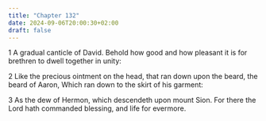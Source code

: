```yaml
---
title: "Chapter 132"
date: 2024-09-06T20:00:30+02:00
draft: false
---
```



1 A gradual canticle of David. Behold how good and how pleasant it is for brethren to dwell together in unity:

2 Like the precious ointment on the head, that ran down upon the beard, the beard of Aaron, Which ran down to the skirt of his garment:

3 As the dew of Hermon, which descendeth upon mount Sion. For there the Lord hath commanded blessing, and life for evermore.


